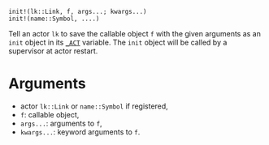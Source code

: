 ```
init!(lk::Link, f, args...; kwargs...)
init!(name::Symbol, ....)
```

Tell an actor `lk` to save the callable object `f` with the given  arguments as an `init` object in its [`_ACT`](@ref) variable.  The `init` object will be called by a supervisor at actor restart.

# Arguments

  * actor `lk::Link` or `name::Symbol` if registered,
  * `f`: callable object,
  * `args...`: arguments to `f`,
  * `kwargs...`: keyword arguments to `f`.
